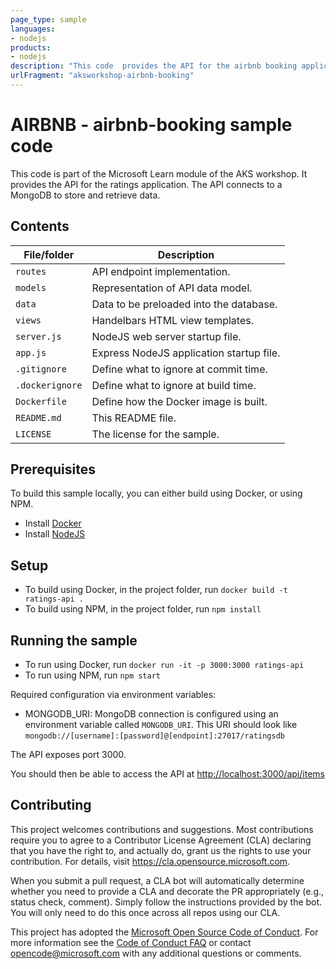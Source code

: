 ```yaml
---
page_type: sample
languages:
- nodejs
products:
- nodejs
description: "This code  provides the API for the airbnb booking application. The API connects to a MongoDB to store and retrieve data."
urlFragment: "aksworkshop-airbnb-booking"
---
```


# AIRBNB - airbnb-booking sample code

<!-- 
Guidelines on README format: https://review.docs.microsoft.com/help/onboard/admin/samples/concepts/readme-template?branch=master

Guidance on onboarding samples to docs.microsoft.com/samples: https://review.docs.microsoft.com/help/onboard/admin/samples/process/onboarding?branch=master

Taxonomies for products and languages: https://review.docs.microsoft.com/new-hope/information-architecture/metadata/taxonomies?branch=master
-->

This code is part of the Microsoft Learn module of the AKS workshop. It provides the API for the ratings application. The API connects to a MongoDB to store and retrieve data.

## Contents

| File/folder       | Description                                |
|-------------------|--------------------------------------------|
| `routes`          | API endpoint implementation.               |
| `models`          | Representation of API data model.          |
| `data`            | Data to be preloaded into the database.    |
| `views`           | Handelbars HTML view templates.            |
| `server.js`       | NodeJS web server startup file.            |
| `app.js`          | Express NodeJS application startup file.   |
| `.gitignore`      | Define what to ignore at commit time.      |
| `.dockerignore`   | Define what to ignore at build time.       |
| `Dockerfile`      | Define how the Docker image is built.      |
| `README.md`       | This README file.                          |
| `LICENSE`         | The license for the sample.                |

## Prerequisites

To build this sample locally, you can either build using Docker, or using NPM.

- Install [Docker](https://www.docker.com/get-started)
- Install [NodeJS](https://nodejs.org/en/download/)

## Setup

- To build using Docker, in the project folder, run `docker build -t ratings-api .`
- To build using NPM, in the project folder, run `npm install`

## Running the sample

- To run using Docker, run `docker run -it -p 3000:3000 ratings-api`
- To run using NPM, run `npm start`

Required configuration via environment variables:

- MONGODB_URI: MongoDB connection is configured using an environment variable called `MONGODB_URI`. This URI should look like `mongodb://[username]:[password]@[endpoint]:27017/ratingsdb`

The API exposes port 3000.

You should then be able to access the API at <http://localhost:3000/api/items>

## Contributing

This project welcomes contributions and suggestions.  Most contributions require you to agree to a
Contributor License Agreement (CLA) declaring that you have the right to, and actually do, grant us
the rights to use your contribution. For details, visit https://cla.opensource.microsoft.com.

When you submit a pull request, a CLA bot will automatically determine whether you need to provide
a CLA and decorate the PR appropriately (e.g., status check, comment). Simply follow the instructions
provided by the bot. You will only need to do this once across all repos using our CLA.

This project has adopted the [Microsoft Open Source Code of Conduct](https://opensource.microsoft.com/codeofconduct/).
For more information see the [Code of Conduct FAQ](https://opensource.microsoft.com/codeofconduct/faq/) or
contact [opencode@microsoft.com](mailto:opencode@microsoft.com) with any additional questions or comments.
